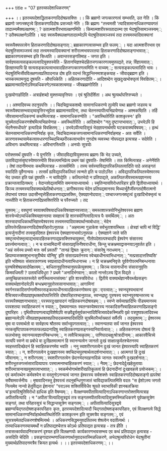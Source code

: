 +++
title = "07 इतरव्यपदेशाधिकरणम्"

+++
।। इतरव्यपदेशाद्धिताकरणादिदोषप्रसक्त्तिः ।। किं ब्रह्मणो जगत्कारणत्वं सम्भवति, उत नेति । किं ब्रह्मणो जगत्स्रष्टृत्वे हिताकरणादिदोषः प्रसज्यते नेति । किं ब्रह्मणः "तत्त्वमसी 'त्यादिसामानाधिकरण्यावगतं तादात्म्यमैक्यलक्षणम्् ? उतात्मशरीरभावलक्षणमिति । किमात्मशरीररूपतादात्म्य एव भेदश्रुतिसामञ्जस्यम्् ? उतैक्यलक्षणेऽपीति । यदा स्वरूपैक्यलक्षणतादात्म्येऽपि भेदश्रुतिसामञ्जस्यं तदा तत्त्वमस्यादिवाक्यानां

स्वरूपैक्यपरत्वेन हिताकरणादिदोषप्रसङ्गात्् ब्रह्मकारणत्वासम्भव इति फलम्् । यदा आत्मशरीरभाव एव भेदश्रुतिसामञ्जस्यं तदा तत्त्वमस्यादिवाक्यानां शरीरात्मभावपरतया हिताकरणादिदोषप्रसङ्गाभावात्् ब्रह्मकारणत्वसम्भव इति सिध्यति । अवान्तरसङ्गतिमाह - जगत इति । सार्वज्ञ्यसत्यसङ्कल्पत्वादियुक्त्तस्येति - हितानभिज्ञश्चेदहितजगत्कारणत्वमुपपद्यते, तन्न; र्विज्ञत्यवात्् हितज्ञस्यापि हि सत्यसङ्कल्पत्वाभावादहितजगत्कारणत्वमिति न वाच्यम््; सत्यसङ्कल्पत्वादिति भावः । भेदश्रुतिभिर्जीवविलक्षणत्वप्रतिपादनान्न दोष इति वदन्तं सिद्धान्तिनमाशङ्कयाह - जीवाद्ब्रह्मण इति । भास्करमतमनूद्य दूषयति - औपाधिकेति । अहितकरणादीति - आदिशब्देन सुखदुःखभोक्त्तृत्वं विवक्षितम्् । ब्रह्मामानवादिनोऽस्मिन्नधिकरणेऽनवकाशत्वमाह - जीवब्रह्मणोरिति ।

दुःखयोगार्हादिति - अत्रार्हशब्दो मुक्त्तव्यावृत्तिपरः । एवं श्रुतिर्दर्शिता । अथ श्रुत्यर्थापत्तिरुच्यते ।

।। अश्मादिवच्च तदनुपपत्तिः ।। चिदचिद्वाचकशब्दैः सामानाधिकरण्ये तुल्येपि यथा ब्रह्मणो जडस्य च स्वरूपैक्यासम्भवाद्य्वावृत्तिरभ्युपेता ब्रह्मामानवादिना, तथा चेतनस्यापीत्यभिप्रायेणाह - अश्मकष्ठिति । तर्हि जीवसामानाधिकरण्यं कथमित्यत्राह - सामानाधिकरण्येति । "अवस्थितेरिति काशकृत्स्नः' इति सूत्रमेतदधिकरणशेषमित्यभिप्रायेणाह - अवस्थितेरिति । आदिशब्देन "नतु दृष्टान्तभावात््, उभयेऽपि हि भेदनैनमधीयते' इत्यादिकं विवक्षितम्् । उभयेऽपीत्यादिसूत्रं भेदज्ञापनार्थमपि घटकवाक्यविषयम्् । इत्थं चेतनसामानाधिकरण्यनिर्वाहः कृतः, चिदचिदात्मकजगत्सामानाधिकरण्यनिर्वाहमाह - अतः सर्वेति । कारणावस्थायामेकत्वावधारणाच्चिदचिच्छरीरकत्वाभावेन गुणदोष व्यवस्था नोपपद्यत इत्यत्राह - सदेवेति । अविभागः कथमित्यत्राह - अविभागस्त्विति । अनयोः सूत्रयोः

परोक्त्तमर्थं दूषयति - ये पुनरिति । जीवादविद्यावियुक्त्तस्य ब्रह्मणः किं भेद उच्यते, उताविद्यासंसृष्टस्येश्वरस्येति विकल्पमभिप्रेत्य प्रथमं पक्षं दूषयति- तेषामिति । ततः किमित्यत्राह - अनेनैवेति । तेषां तदानीमभावः कथमित्यत्राह - तत्सर्वमिति । तस्य सर्वस्याविद्यापरिकल्पितत्वादिति पाठे असङ्गतं स्यादिति पूर्वेणान्वयः । तत्सर्वं ह्यविद्यापरिकल्पितं त्वन्मते इति च पाठोऽस्ति । अविद्यापरिकल्पितस्येश्वरस्य भेद उच्यत इति पक्षं दूषयति - न चाविद्येति । कल्पितभेदो न प्रतिपाद्यते, अकल्पितजीवस्वरूपज्ञानस्य प्रक्रान्तत्वादित्यथर्ः । वेदान्तवेद्यत्वमिति समन्वयाध्यायार्थः । स्मृतिन्यायविरोधपरिहार इति द्वितीयाध्यायार्थः । किञ्च तत्त्वमस्यादिवाक्यार्थप्रतिबोधनात्् प्रागीश्वरस्य भेदेन प्रतिपद्यमानस्य मिथ्यार्भूतैर्जीवगतदोषैरात्मनो लेपाभावं पश्यत उदासीनवृत्तेर्हिताकरणाद्यप्रसक्त्तिः, ऐक्यज्ञानोदयात्् पश्चाज्जगत्स्रष्टृत्वं दुःखादिभोक्त्तृत्वं च नास्तीति न हिताकरणादिप्रसक्त्तिरिति च परैरुच्यते । तद

युक्त्तम््; वक्त्तॄणां स्ववाक्यविषयादधिकविषयज्ञानवत्त्वात्् समस्तशास्त्रयोनिभूतेश्वरस्य ब्रह्मणः शास्त्रेभ्योऽप्यधिकविषयज्ञानतया सवज्ञत्वं हि शास्त्रयोनित्वादित्यत्र पैः समर्थितम्् । अतः शास्त्रादप्यधिकार्थाभिज्ञस्येश्वरस्य तत्त्वमस्यादिवाक्यार्थानवबोधात्् भेदेन प्रतिपत्तेरहितकरणादिदोषपरिहारोऽनुपपन्नः । "अहमात्मा गुडाकेश सर्वभूताशयस्थितः । क्षेत्रज्ञं चापि मां विद्धि' इत्यर्जुनादीनां तत्त्वमुपदिशत ईश्वरस्य ऐक्यज्ञानाभावोऽनुपपन्नः । ऐक्यज्ञाने जाते सति स्रष्टृत्वभोक्त्तृत्वाद्यभावादहितकरणाद्यप्रसक्त्तिश्चायुक्त्ता, गीतोपदेशात्पश्चादपि ईश्वरेण संसारस्य प्रवर्त्त्यमानत्वात्् । न च वाच्यमिदानीं संसारप्रवृत्तिर्नेश्वराधीना, किन्तु चक्रभ्रमवद्वासनयाऽनुवर्तत इति । "अहं सर्वस्य प्रभवो मत्तः सर्वं प्रवतर्ते' "तानहं द्विषतः क्रूरान्् संसारेषु नराधमान्् । क्षिपाम्यजस्रमशुभानासुरीष्वेव योनिषु' इति संसारप्रवर्तनस्य स्वेच्छाधीनत्वाभिधानात्् "मत्प्रसादात्तरिष्यसि' इति भविष्यतः संसारतरणस्य स्वप्रसादाधीनत्वाभिधानाच्च । न हि चक्रभ्रमनिवृत्तेः पूर्ववेगोपरमनिबन्धनायाः पुरुषविशेषप्रसादोपेक्षत्वम््, बाधितानुवृत्तिश्चानुपपन्नेत्युक्त्तम्् । किञ्च वासनाधीना संसारानुवृत्तिः किमवधिमती ? उतावधिविधुरा ? प्रथमे "अनादिर्भगवान्् कालो नान्तोऽस्य द्विज विद्यते । अव्युच्छिन्नास्ततस्त्वेते सर्गस्थित्यन्तसंयमाः' इति शास्त्रविरोधः । द्वितीये वाक्यार्थज्ञानवैयर्थ्यप्रसङ्गः वाक्यार्थज्ञानोदयेऽपि बन्धभ्रमानुवृत्तेरवसानाभावात्् आगामिनां स्वर्गनरकादिसर्गाणामीश्वरसङ्कल्पाधीनत्वादहितकरणोषस्य दुवर्ारत्वात््; स्वप्नदृश्यभावानां वैचित्र्यवज्जीवप्राज्ञपृथक्तवोपपत्तिरिति दोषपरिहारश्चानुपपन्नः, स्वप्नद्रष्टुः पुरुषस्य स्वाप्नपुरुषान्तरस्य च परस्परैक्यज्ञानाभावात्् परस्परदुःखापादनं नाहितकरणदोषावहम्् । स्वप्ने सर्पव्याघ्रादिभिः पीड्यमानस्य परवशतया स्वाहितकरणं न स्यात््, ऐक्यमानवतः स्वतन्त्रस्येश्वरस्य नरकादिसर्गेस्वाहितकरणादिप्रसङ्गो दुष्परिहरः । पृथिवीपापाणत्वाद्यविशेषेऽपि सज्रवैढूर्यसूर्यकान्तादिवैचित्र्यवदेकस्मिन्नपि वृक्षे पत्रपुष्पफलादिवच्च ब्रह्मान्यत्वेऽपि जीवप्राज्ञपृथक्तवप्रतिपादकमश्यादिवदिति सूत्रमितरैर्व्याख्यातं सर्वैरपि । तदयुक्त्तम््; ईश्वरस्य मृषा वा परमार्थतो वा सार्वज्ञत्य श्रौतस्य सर्वाभ्युपगतत्वात्् । स्वानन्यतया सर्वं जानत ईश्वरस्य नरकसृष्टिपापकरणतत्फलप्रदानादिषु स्वाहितकरणप्रसङ्गस्यानिवार्यत्वात्् । अहितकरणस्य दोषत्वं हि फलभोक्त्तुः स्वानन्यत्वज्ञाननिबन्धनम््, न त्ववैचित्र्यकृतम््, पाणिपादचक्षुःश्रोत्रादीनाम्् आकारवैचित्र्ये सत्यपि स्वप्ने वा प्रबोधे वा दुःखितमात्मानं हि स्वानन्यत्वेन जानतो दुःखं साक्षात्कुर्वतश्चेतनस्य स्वहस्तादिच्छेदनं हि स्वाहितकरणमेव भवति । ननु स्वशरीरगतत्वेन दुःखं जानत ईश्वरस्यापि स्वाहितकरणं स्यात्् । न, शरीरगतत्वेन दुःखज्ञानस्य क्वचिदप्यपुरुषार्थत्वदर्शनाभावात्् । आत्मगतं हि दुःखं जीवानाम््, न शरीरगतम्् स्वशरीरगतत्वेन छेदनभेदनदहनादिकं जानतः स्वात्मनि दुःखदर्शनात्् शरीरभूतजगत्संसारादिव्यापारः परमात्मनश्चाहितकरणं स्यात्् । नैवम््; छेदनादेर्दुःखहेतुतायाः शरीरमात्रान्वयप्रयुक्त्तत्वाभावात्् । स्वकर्मभोगार्थशरीरप्रतिकूलत्वं हि छेदनादीनां दुःखावहत्वे प्रयोजकम्् । एवं कर्मारब्धेन कर्मवश्येन वा वस्तुनोऽनन्यत्वं जानत ईश्वरस्य सर्वशक्त्तेः स्वाहितकरणादिदोषप्रसङ्गो ह्यपरेषां सर्वेषामवर्जनीयः । मृषावादिनस्तु ईश्वरत्वं तदनुबन्धिगुणजातं चाविद्याकल्पितमिति वदतः "स ईशोऽस्य जगतो नित्यमेव नान्यो हेतुर्विद्यत ईशनाय' "पराऽस्य शक्त्तिर्विविधैव श्रूयते स्वाभाविकी ज्ञानबलक्रिया च'इत्यादिश्रुतिविरोधो ह्यधिक इति वैषम्यम्् । वैलक्षण्यमपीतावित्यादिनाऽधिकरणान्तरोक्त्तमित्यत्राह अपीतावित्यादि । न "अपीता'वित्यादिसूत्रद्वयं तत्र सङ्गतमपीतावित्यादिसूत्रमस्मिन्नधिकरणे पूर्वपक्षसूत्रेण सङ्गतं, तथा परिहारसूत्रं च सिद्धान्तसूत्रेण सङ्गतम्् । अपीतावित्यादिसूत्रद्वये ब्रह्मण्यचिद्गतदोषशङ्कापरिहारः कृतः, इतरव्यपदेशादित्यादौ चिद्गतदोषशङ्कापरिहारः, एवं विलक्षणत्वे सिद्धे सामानाधिकरण्यनिर्वाहार्थमवस्थितेरिति काशकृत्स्न इति सूत्रमत्रैव सङ्गतम््, एवं सूत्रत्रयमेतदधिकरणशेषमित्यर्थः । अधिकरणसिद्धमनुवदतितस्य शेषत्वेन वदतीत्यर्थः । तस्याधिकरणस्यायमर्थो न प्रतिपाद्यश्चेत्तत्र कोऽर्थः प्रतिपाद्यत इत्यत्राह - तत्र हीति । तत्रासत्कार्यवादनिराकरणं दृश्यत इति विलक्षणयोः कार्यकारणभावसम्भव एव कथं प्रतिपाद्यत इत्यत्राह - असदिति चेदिति । प्रसङ्गादारम्भणाधिकरणार्थानुवादस्तस्मिन्नधिकरणे, अभेदश्रुत्यविरोधेन भेदश्रुतीनां मुख्यार्थप्रतिपादनमत्रैव क्रियत इत्यर्थः । ।। इतरव्यपदेशाधिकरणम्् ।।

